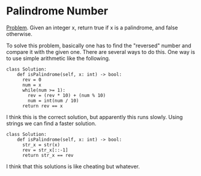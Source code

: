 # Palindrome Number

[Problem](https://leetcode.com/problems/palindrome-number/description/). Given an integer x, return true if x is a palindrome, and false otherwise.

To solve this problem, basically one has to find the "reversed" number and compare it with the given one.
There are several ways to do this. One way is to use simple arithmetic like the following.

```python3
class Solution:
    def isPalindrome(self, x: int) -> bool:
      rev = 0
      num = x
      while(num >= 1):
        rev = (rev * 10) + (num % 10)
        num = int(num / 10)
      return rev == x
```

I think this is the correct solution, but apparently this runs slowly. Using strings we can find a faster solution.

```python3
class Solution:
    def isPalindrome(self, x: int) -> bool:
      str_x = str(x)
      rev = str_x[::-1]
      return str_x == rev
```
I think that this solutions is like cheating but whatever.
